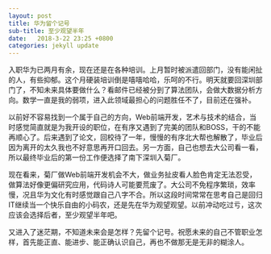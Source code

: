 ```yaml
---
layout: post
title: 华为留个记号
sub-title: 至少观望半年
date:   2018-3-22 23:25 +0800
categories: jekyll update
---
```


入职华为已两月有余，现在还是在各种培训。上月暂时被派遣回部门，没有能闲扯的人，有些抑郁。这个月硬装培训倒是嘻嘻哈哈，乐呵的不行。明天就要回深圳部门了，不知未来具体要做什么？看邮件已经被分到了算法团队，会做大数据分析方向。数学一直是我的弱项，进入此领域最担心的问题胜任不了，目前还在强补。

以前好不容易找到一个属于自己的方向，Web前端开发，艺术与技术的结合，当时感觉简直就是为我开设的职位，在有序又遇到了完美的团队和BOSS，干的不能再顺心了。后来遇到了论文，回校待了一年，慢慢的有序北大帮也解散了，毕业后因为离开的太久我也不好意思再开口回去。另一方面，自己也想去大公司看一看，所以最终毕业后的第一份工作便选择了南下深圳入菊厂。

现在看来，菊厂做Web前端开发机会不大，做业务扯皮看人脸色肯定无法忍受，做算法好像更偏研究应用，代码诗人可能要荒废了。大公司不免程序繁琐，效率慢，况且华为文化有时感觉跟自己八字不合。所以这段时间常常在思考自己是回归IT继续当一个快乐自由的小码农，还是先在华为观望观望。以前冲动吃过亏，这次应该会选择后者，至少观望半年吧。

又进入了迷茫期，不知道未来会是怎样？先留个记号。祝愿未来的自己不管职业怎样，首先能正直、能进步、能正确认识自己，再也不做那无是无非的糊涂人。












